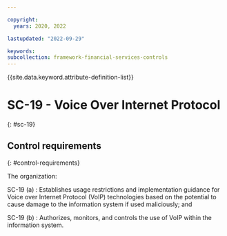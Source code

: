 ```yaml
---

copyright:
  years: 2020, 2022

lastupdated: "2022-09-29"

keywords: 
subcollection: framework-financial-services-controls
---
```


{{site.data.keyword.attribute-definition-list}}

               
# SC-19 - Voice Over Internet Protocol
{: #sc-19}

## Control requirements
{: #control-requirements}

The organization:

SC-19 (a)
    : Establishes usage restrictions and implementation guidance for Voice over Internet Protocol (VoIP) technologies based on the potential to cause damage to the information system if used maliciously; and

SC-19 (b)
    : Authorizes, monitors, and controls the use of VoIP within the information system.



